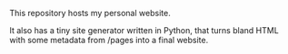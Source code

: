 This repository hosts my personal website.

It also has a tiny site generator written in Python, that turns bland HTML with some metadata from /pages into a final website.
